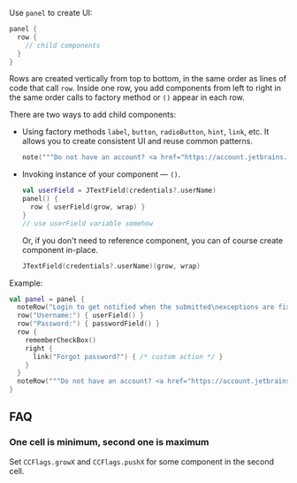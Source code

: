 Use `panel` to create UI:

```kotlin
panel {
  row {
    // child components
  }
}
```

Rows are created vertically from top to bottom, in the same order as lines of code that call `row`.
Inside one row, you add components from left to right in the same order calls to factory method or `()` appear in each row.

There are two ways to add child components:
* Using factory methods `label`, `button`, `radioButton`, `hint`, `link`, etc. It allows you to create consistent UI and reuse common patterns.
  ```kotlin
  note("""Do not have an account? <a href="https://account.jetbrains.com/login">Sign Up</a>""", span, wrap)
  ```
* Invoking instance of your component — `()`.
  ```kotlin
  val userField = JTextField(credentials?.userName)
  panel() {
    row { userField(grow, wrap) }
  }
  // use userField variable somehow
  ```
  
  Or, if you don't need to reference component, you can of course create component in-place.
  ```kotlin
  JTextField(credentials?.userName)(grow, wrap)
  ```
  
Example:
```kotlin
val panel = panel {
  noteRow("Login to get notified when the submitted\nexceptions are fixed.")
  row("Username:") { userField() }
  row("Password:") { passwordField() }
  row {
    rememberCheckBox()
    right {
      link("Forgot password?") { /* custom action */ }
    }
  }
  noteRow("""Do not have an account? <a href="https://account.jetbrains.com/login">Sign Up</a>""")
}
```

## FAQ

### One cell is minimum, second one is maximum

Set `CCFlags.growX` and `CCFlags.pushX` for some component in the second cell.